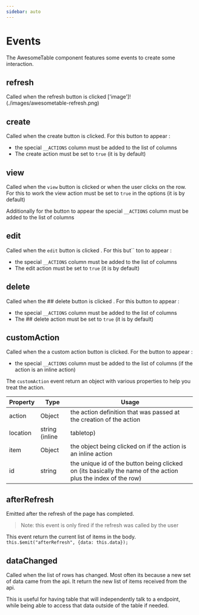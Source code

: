 ```yaml
---
sidebar: auto
---
```


# Events

The AwesomeTable component features some events to create some interaction.

## refresh

Called when the refresh button is clicked
['image']!(./images/awesometable-refresh.png)


## create

Called when the create button is clicked. For this button to appear :
- the special `__ACTIONS` column must be added to the list of columns
- The create action must be set to `true` (it is by default)

## view

Called when the `view` button is clicked or when the user clicks on the row. For this to work the view action must be set to `true` in the options (it is by default)

Additionally for the button to appear the special `__ACTIONS` column must be added to the list of columns


## edit

Called when the `edit` button is clicked  <i class="fa fa-edit"></i> . For this but``
ton to appear :
- the special `__ACTIONS` column must be added to the list of columns
- The edit action must be set to `true` (it is by default)


## delete

Called when the ## delete button is clicked  <i class="fa fa-edit"></i> . For this button to appear :
- the special `__ACTIONS` column must be added to the list of columns
- The ## delete action must be set to `true` (it is by default)


## customAction

Called when the a custom action button is clicked. For the button to appear :
- the special `__ACTIONS` column must be added to the list of columns (if the action is an inline action)

The `customAction` event return an object with various properties to help you treat the action.


| Property   |     Type      |     Usage      |
|----------|---------------|---------------|
| action | Object | the action definition that was passed at the creation of the action |
| location | string (inline | tabletop)| The location of the action |
| item | Object | the object being clicked on if the action is an inline action |
| id | string | the unique id of the button being clicked on (its basically the name of the action plus the index of the row) |



## afterRefresh

Emitted after the refresh of the page has completed.
> Note: this event is only fired if the refresh was called by the user

This event return the current list of items in the body.
`this.$emit("afterRefresh", {data: this.data});`


## dataChanged

Called when the list of rows has changed. Most often its because a new set of data came from the api.
It return the new list of items received from the api.

This is useful for having table that will independently talk to a endpoint, while being able to access that data outside of the table if needed.



